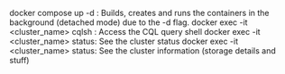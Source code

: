 docker compose up -d : Builds, creates and runs the containers in the background (detached mode) due to the -d flag.
docker exec -it <cluster_name> cqlsh : Access the CQL query shell
docker exec -it <cluster_name> status: See the cluster status
docker exec -it <cluster_name> status: See the cluster information (storage details and stuff)
